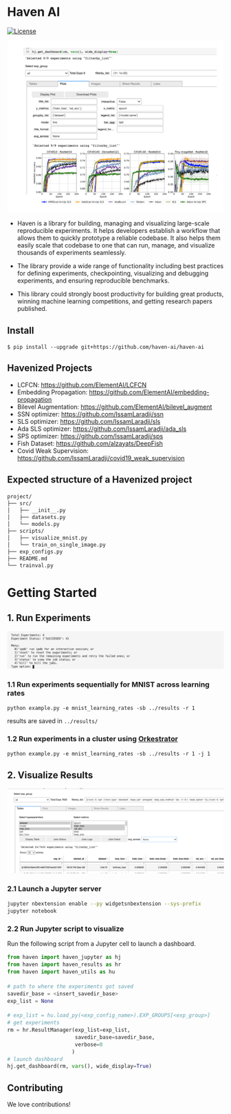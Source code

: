 

# Haven AI
[![License](https://img.shields.io/badge/License-Apache%202.0-blue.svg)](https://opensource.org/licenses/Apache-2.0)

![](docs/images/table2.png)

- Haven is a library for building, managing and visualizing large-scale reproducible experiments. It helps developers establish a workflow that allows them to quickly prototype a reliable codebase. It also helps them easily  scale that codebase to one that can run, manage, and visualize thousands of experiments seamlessly. 

- The library provide a wide range of functionality including best practices for defining experiments, checkpointing, visualizing and debugging experiments, and ensuring reproducible benchmarks. 

- This library could strongly boost productivity for building great products, winning machine learning competitions, and getting research papers published. 



## Install
```
$ pip install --upgrade git+https://github.com/haven-ai/haven-ai
```


## Havenized Projects

- LCFCN: https://github.com/ElementAI/LCFCN
- Embedding Propagation: https://github.com/ElementAI/embedding-propagation
- Bilevel Augmentation: https://github.com/ElementAI/bilevel_augment
- SSN optimizer: https://github.com/IssamLaradji/ssn
- SLS optimizer: https://github.com/IssamLaradji/sls
- Ada SLS optimizer: https://github.com/IssamLaradji/ada_sls
- SPS optimizer: https://github.com/IssamLaradji/sps
- Fish Dataset: https://github.com/alzayats/DeepFish
- Covid Weak Supervision: https://github.com/IssamLaradji/covid19_weak_supervision

## Expected structure of a Havenized project
```
project/
├── src/
│   ├── __init__.py
│   ├── datasets.py
│   └── models.py
├── scripts/
│   ├── visualize_mnist.py
│   └── train_on_single_image.py
├── exp_configs.py
├── README.md
└── trainval.py
```

# Getting Started

## 1. Run Experiments

![](docs/images/terminal.png)

### 1.1 Run experiments sequentially for MNIST across learning rates


```
python example.py -e mnist_learning_rates -sb ../results -r 1
```

results are saved in `../results/`

### 1.2 Run experiments in a cluster using [Orkestrator](https://www.elementai.com/products/ork)

```
python example.py -e mnist_learning_rates -sb ../results -r 1 -j 1
```


## 2. Visualize Results

![](docs/images/table1.png)

### 2.1 Launch a Jupyter server

```bash
jupyter nbextension enable --py widgetsnbextension --sys-prefix
jupyter notebook
```

### 2.2 Run Jupyter script to visualize

Run the following script from a Jupyter cell to launch a dashboard.


```python
from haven import haven_jupyter as hj
from haven import haven_results as hr
from haven import haven_utils as hu

# path to where the experiments got saved
savedir_base = <insert_savedir_base>
exp_list = None

# exp_list = hu.load_py(<exp_config_name>).EXP_GROUPS[<exp_group>]
# get experiments
rm = hr.ResultManager(exp_list=exp_list, 
                      savedir_base=savedir_base, 
                      verbose=0
                     )
# launch dashboard
hj.get_dashboard(rm, vars(), wide_display=True)
```




## Contributing

We love contributions!
